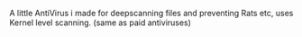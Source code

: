 A little AntiVirus i made for deepscanning files and preventing Rats etc, uses Kernel level scanning. (same as paid antiviruses)
